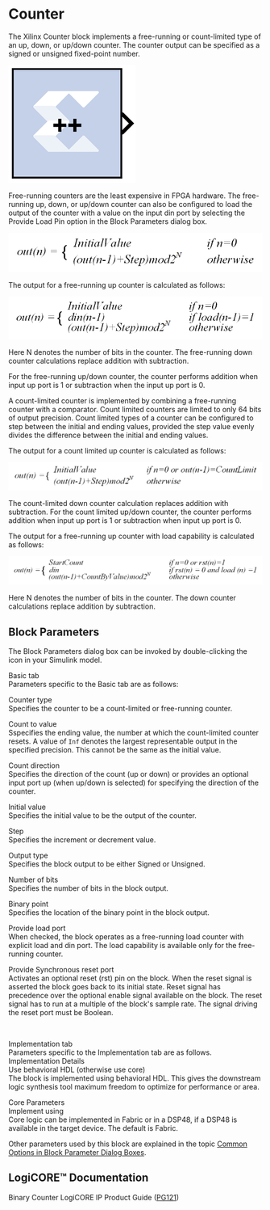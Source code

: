 # Counter

The Xilinx Counter block implements a free-running or count-limited type
of an up, down, or up/down counter. The counter output can be specified
as a signed or unsigned fixed-point number.

![](./Images/kcq1555432825868.png)

Free-running counters are the least expensive in FPGA hardware. The
free-running up, down, or up/down counter can also be configured to load
the output of the counter with a value on the input din port by
selecting the Provide Load Pin option in the Block Parameters dialog
box.

  

![](./Images/oqd1538085451748.png)

  

The output for a free-running up counter is calculated as follows:

  

![](./Images/mzz1538085452730.png)

  

Here N denotes the number of bits in the counter. The free-running down
counter calculations replace addition with subtraction.

For the free-running up/down counter, the counter performs addition when
input up port is 1 or subtraction when the input up port is 0.

A count-limited counter is implemented by combining a free-running
counter with a comparator. Count limited counters are limited to only 64
bits of output precision. Count limited types of a counter can be
configured to step between the initial and ending values, provided the
step value evenly divides the difference between the initial and ending
values.

The output for a count limited up counter is calculated as follows:

  

![](./Images/dqo1538085453743.png)

  

The count-limited down counter calculation replaces addition with
subtraction. For the count limited up/down counter, the counter performs
addition when input up port is 1 or subtraction when input up port is 0.

The output for a free-running up counter with load capability is
calculated as follows:

  

![](./Images/lfy1538085454689.png)

  

Here N denotes the number of bits in the counter. The down counter
calculations replace addition by subtraction.

## Block Parameters

The Block Parameters dialog box can be invoked by double-clicking the
icon in your Simulink model.

Basic tab  
Parameters specific to the Basic tab are as follows:

Counter type  
Specifies the counter to be a count-limited or free-running counter.

Count to value  
Sspecifies the ending value, the number at which the count-limited
counter resets. A value of `Inf` denotes the largest representable
output in the specified precision. This cannot be the same as the
initial value.

Count direction  
Specifies the direction of the count (up or down) or provides an
optional input port up (when up/down is selected) for specifying the
direction of the counter.

Initial value  
Specifies the initial value to be the output of the counter.

Step  
Specifies the increment or decrement value.

Output type  
Specifies the block output to be either Signed or Unsigned.

Number of bits  
Specifies the number of bits in the block output.

Binary point  
Specifies the location of the binary point in the block output.

Provide load port  
When checked, the block operates as a free-running load counter with
explicit load and din port. The load capability is available only for
the free-running counter.

Provide Synchronous reset port  
Activates an optional reset (rst) pin on the block. When the reset
signal is asserted the block goes back to its initial state. Reset
signal has precedence over the optional enable signal available on the
block. The reset signal has to run at a multiple of the block's sample
rate. The signal driving the reset port must be Boolean.

&nbsp;

Implementation tab  
Parameters specific to the Implementation tab are as follows.
Implementation Details  
Use behavioral HDL (otherwise use core)  
The block is implemented using behavioral HDL. This gives the downstream
logic synthesis tool maximum freedom to optimize for performance or
area.

Core Parameters  
Implement using  
Core logic can be implemented in Fabric or in a DSP48, if a DSP48 is
available in the target device. The default is Fabric.

Other parameters used by this block are explained in the topic [Common
Options in Block Parameter Dialog
Boxes](common-options-in-block-parameter-dialog-boxes-aa1032308.html).

## LogiCORE™ Documentation

Binary Counter LogiCORE IP Product Guide
([PG121](https://www.xilinx.com/cgi-bin/docs/ipdoc?c=c_counter_binary;v=latest;d=pg121-c-counter-binary.pdf))
